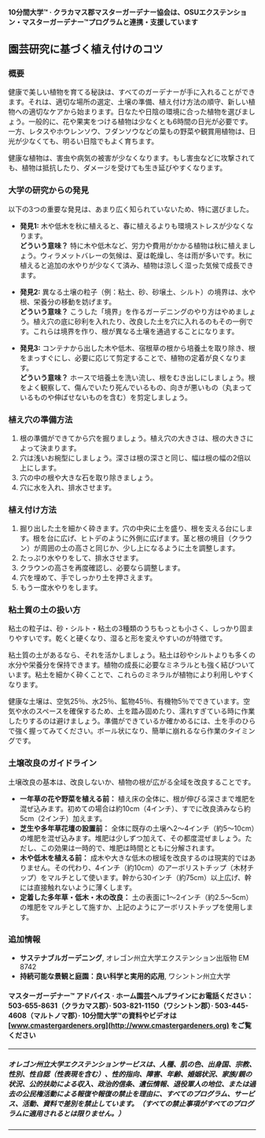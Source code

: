 #### 10分間大学™ · クラカマス郡マスターガーデナー協会は、OSUエクステンション・マスターガーデナー™プログラムと連携・支援しています

## 園芸研究に基づく植え付けのコツ

### 概要

健康で美しい植物を育てる秘訣は、すべてのガーデナーが手に入れることができます。それは、適切な場所の選定、土壌の準備、植え付け方法の順守、新しい植物への適切なケアから始まります。日なたや日陰の環境に合った植物を選びましょう。一般的に、花や果実をつける植物は少なくとも6時間の日光が必要です。一方、レタスやホウレンソウ、フダンソウなどの葉もの野菜や観賞用植物は、日光が少なくても、明るい日陰でもよく育ちます。

健康な植物は、害虫や病気の被害が少なくなります。もし害虫などに攻撃されても、植物は抵抗したり、ダメージを受けても生き延びやすくなります。

### 大学の研究からの発見

以下の3つの重要な発見は、あまり広く知られていないため、特に選びました。

- **発見1:** 木や低木を秋に植えると、春に植えるよりも環境ストレスが少なくなります。  
  **どういう意味？** 特に木や低木など、労力や費用がかかる植物は秋に植えましょう。ウィラメットバレーの気候は、夏は乾燥し、冬は雨が多いです。秋に植えると追加の水やりが少なくて済み、植物は涼しく湿った気候で成長できます。

- **発見2:** 異なる土壌の粒子（例：粘土、砂、砂壌土、シルト）の境界は、水や根、栄養分の移動を妨げます。  
  **どういう意味？** こうした「境界」を作るガーデニングのやり方はやめましょう。植え穴の底に砂利を入れたり、改良した土を穴に入れるのもその一例です。これらは境界を作り、根が異なる土壌を通過することになります。

- **発見3:** コンテナから出した木や低木、宿根草の根から培養土を取り除き、根をまっすぐにし、必要に応じて剪定することで、植物の定着が良くなります。  
  **どういう意味？** ホースで培養土を洗い流し、根をむき出しにしましょう。根をよく観察して、傷んでいたり死んでいるもの、向きが悪いもの（丸まっているものや伸ばせないものを含む）を剪定しましょう。

### 植え穴の準備方法

1. 根の準備ができてから穴を掘りましょう。植え穴の大きさは、根の大きさによって決まります。
2. 穴は浅いお椀型にしましょう。深さは根の深さと同じ、幅は根の幅の2倍以上にします。
3. 穴の中の根や大きな石を取り除きましょう。
4. 穴に水を入れ、排水させます。

### 植え付け方法

1. 掘り出した土を細かく砕きます。穴の中央に土を盛り、根を支える台にします。根を台に広げ、ヒトデのように外側に広げます。茎と根の境目（クラウン）が周囲の土の高さと同じか、少し上になるように土を調整します。
2. たっぷり水やりをして、排水させます。
3. クラウンの高さを再度確認し、必要なら調整します。
4. 穴を埋めて、手でしっかり土を押さえます。
5. もう一度水やりをします。

### 粘土質の土の扱い方

粘土の粒子は、砂・シルト・粘土の3種類のうちもっとも小さく、しっかり固まりやすいです。乾くと硬くなり、湿ると形を変えやすいのが特徴です。

粘土質の土があるなら、それを活かしましょう。粘土は砂やシルトよりも多くの水分や栄養分を保持できます。植物の成長に必要なミネラルとも強く結びついています。粘土を細かく砕くことで、これらのミネラルが植物により利用しやすくなります。

健康な土壌は、空気25％、水25％、鉱物45％、有機物5％でできています。空気や水のスペースを確保するため、土を踏み固めたり、濡れすぎている時に作業したりするのは避けましょう。準備ができているか確かめるには、土を手のひらで強く握ってみてください。ボール状になり、簡単に崩れるなら作業のタイミングです。

### 土壌改良のガイドライン

土壌改良の基本は、改良しないか、植物の根が広がる全域を改良することです。

- **一年草の花や野菜を植える前：** 植え床の全体に、根が伸びる深さまで堆肥を混ぜ込みます。初めての場合は約10cm（4インチ）、すでに改良済みなら約5cm（2インチ）加えます。
- **芝生や多年草花壇の設置前：** 全体に既存の土壌へ2～4インチ（約5～10cm）の堆肥を混ぜ込みます。堆肥は少しずつ加えて、その都度混ぜましょう。ただし、この効果は一時的で、堆肥は時間とともに分解されます。
- **木や低木を植える前：** 成木や大きな低木の根域を改良するのは現実的ではありません。その代わり、4インチ（約10cm）のアーボリストチップ（木材チップ）をマルチとして使います。幹から30インチ（約75cm）以上広げ、幹には直接触れないように薄くします。
- **定着した多年草・低木・木の改良：** 土の表面に1～2インチ（約2.5～5cm）の堆肥をマルチとして施すか、上記のようにアーボリストチップを使用します。

### 追加情報

- **サステナブルガーデニング**, オレゴン州立大学エクステンション出版物 EM 8742  
- **持続可能な景観と庭園：良い科学と実用的応用**, ワシントン州立大学  

#### マスターガーデナー™ アドバイス · ホーム園芸ヘルプラインにお電話ください：503-655-8631（クラカマス郡）· 503-821-1150（ワシントン郡）· 503-445-4608（マルトノマ郡）· 10分間大学™の資料やビデオは [www.cmastergardeners.org](http://www.cmastergardeners.org) をご覧ください

---

##### オレゴン州立大学エクステンションサービスは、人種、肌の色、出身国、宗教、性別、性自認（性表現を含む）、性的指向、障害、年齢、婚姻状況、家族/親の状況、公的扶助による収入、政治的信条、遺伝情報、退役軍人の地位、または過去の公民権活動による報復や報復の禁止を理由に、すべてのプログラム、サービス、活動、資料で差別を禁止しています。（すべての禁止事項がすべてのプログラムに適用されるとは限りません。）
---